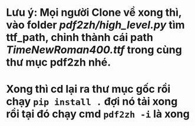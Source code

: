 # Lưu ý: Mọi người Clone về xong thì, vào folder _pdf2zh/high_level.py_ tìm ttf_path, chỉnh thành cái path _TimeNewRoman400.ttf_ trong cùng thư mục pdf2zh nhé.
# Xong thì cd lại ra thư mục gốc rồi chạy `pip install .` đợi nó tải xong rồi tại đó chạy cmd `pdf2zh -i` là xong
